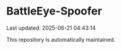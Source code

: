# BattleEye-Spoofer

Last updated: 2025-06-21 04:43:14

This repository is automatically maintained.
